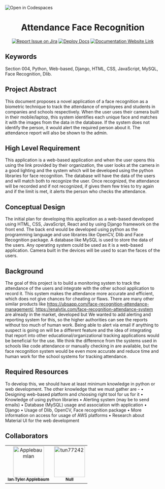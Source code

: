![Open in Codespaces](https://classroom.github.com/assets/open-in-codespaces-abfff4d4e15f9e1bd8274d9a39a0befe03a0632bb0f153d0ec72ff541cedbe34.svg)
<div align="center">

# Attendance Face Recognition
[![Report Issue on Jira](https://img.shields.io/badge/Report%20Issues-Jira-0052CC?style=flat&logo=jira-software)](https://temple-cis-projects-in-cs.atlassian.net/jira/software/c/projects/AFR/boards/20)
[![Deploy Docs](https://github.com/ApplebaumIan/tu-cis-4398-docs-template/actions/workflows/deploy.yml/badge.svg)](https://github.com/ApplebaumIan/tu-cis-4398-docs-template/actions/workflows/deploy.yml)
[![Documentation Website Link](https://img.shields.io/badge/-Documentation%20Website-brightgreen)](https://capstone-projects-2022-fall.github.io/project-attendance-face-recognition/docs/intro)


</div>


## Keywords

Section 004, Python, Web-based, Django, HTML, CSS, JavaScript, MySQL, Face Recognition, Dlib.

## Project Abstract

This document proposes a novel application of a face recognition as a biometric technique to track the attendance of employees and students in companies and schools respectively. When the user uses their camera built in their mobile/laptop, this system identifies each unique face and matches it with the images from the data in the database. If the system does not identify the person, it would alert the required person about it. The attendance report will also be shown to the admin.

## High Level Requirement

This application is a web-based application and when the user opens this using the link provided by their organization, the user looks at the camera in a good lighting and the system which will be developed using the python libraries for face recognition.  The database will have the data of the users and will match both to recognize the user. Once recognized, the attendance will be recorded and if not recognized, if gives them few tries to try again and if the limit is met, it alerts the person who checks the attendance.

## Conceptual Design

The initial plan for developing this application as a web-based developed using HTML, CSS, JavaScript, React and by using Django framework on the front end. The back end would be developed using python as the programming language and use libraries like OpenCV, Dlib and Face Recognition package. A database like MySQL is used to store the data of the users. Any operating system could be used as it is a web-based application. Camera built in the devices will be used to scan the faces of the users.

## Background
The goal of this project is to build a monitoring system to track the attendance of the users and integrate with the other school application to record it. This system makes the attendance more accurate and efficient, which does not give chances for cheating or flaws. There are many other similar products like https://ubsapp.com/face-recognition-attendance-management/, https://enalytix.com/face-recognition-attendance-system are already in the market, developed but We wanted to add alerting and reporting system for this, so the higher authorities can see the reports without too much of human work. Being able to alert via email if anything to suspect is going on will be a different feature and the idea of integrating that report into other educational/organizational tracking applications would be beneficial for the use. We think the difference from the systems used in schools like code attendance or manually checking in are available, but the face recognition system would be even more accurate and reduce time and human work for the school systems for tracking attendance.

## Required Resources

To develop this, we should have at least minimum knowledge in python or web development. The other knowledge that we must gather are - 
•	Designing web-based platform and choosing right tool for us for it
•	Knowledge of using python libraries
•	Alerting system (may be to send emails)
•	Database (MySQL) usage and association with application
•	Django
•	Usage of Dlib, OpenCV, Face recognition package
•	More information on access for usage of AWS platforms
•	Research about Material UI for the web development

## Collaborators

[//]: # ( readme: collaborators -start )
<table>
<tr>
    <td align="center">
        <a href="https://github.com/ApplebaumIan">
            <img src="https://avatars.githubusercontent.com/u/9451941?v=4" width="100;" alt="ApplebaumIan"/>
            <br />
            <sub><b>Ian Tyler Applebaum</b></sub>
        </a>
    </td>
    <td align="center">
        <a href="https://github.com/tun77242">
            <img src="https://avatars.githubusercontent.com/u/77810293?v=4" width="100;" alt="tun77242"/>
            <br />
            <sub><b>Null</b></sub>
        </a>
    </td></tr>
</table>

[//]: # ( readme: collaborators -end )
